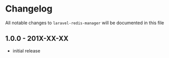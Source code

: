 # Changelog

All notable changes to `laravel-redis-manager` will be documented in this file

## 1.0.0 - 201X-XX-XX

- initial release
